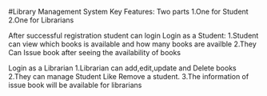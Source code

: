 #Library Management System
Key Features:
Two parts
1.One for Student
2.One for Librarians

After successful registration student can login
Login as a Student:
1.Student can view which books is available and how many books are availble
2.They Can Issue book after seeing the availability of books

Login as a Librarian
1.Librarian can add,edit,update and Delete books
2.They can manage Student Like Remove a student.
3.The information of issue book will be available for librarians
